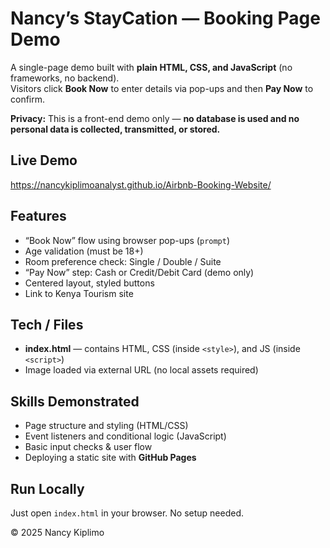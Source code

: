 # Nancy’s StayCation — Booking Page Demo

A single-page demo built with **plain HTML, CSS, and JavaScript** (no frameworks, no backend).  
Visitors click **Book Now** to enter details via pop-ups and then **Pay Now** to confirm.

**Privacy:** This is a front-end demo only — **no database is used and no personal data is collected, transmitted, or stored.**

##  Live Demo
https://nancykiplimoanalyst.github.io/Airbnb-Booking-Website/

##  Features
- “Book Now” flow using browser pop-ups (`prompt`)
- Age validation (must be 18+)
- Room preference check: Single / Double / Suite
- “Pay Now” step: Cash or Credit/Debit Card (demo only)
- Centered layout, styled buttons
- Link to Kenya Tourism site

## Tech / Files
- **index.html** — contains HTML, CSS (inside `<style>`), and JS (inside `<script>`)
- Image loaded via external URL (no local assets required)

##  Skills Demonstrated
- Page structure and styling (HTML/CSS)
- Event listeners and conditional logic (JavaScript)
- Basic input checks & user flow
- Deploying a static site with **GitHub Pages**

##  Run Locally
Just open `index.html` in your browser. No setup needed.

© 2025 Nancy Kiplimo
